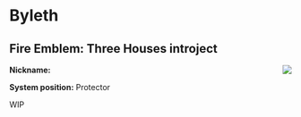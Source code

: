 # Byleth
## Fire Emblem: Three Houses introject
<img align="right" src="LINK">

**Nickname:**

**System position:** Protector

WIP
